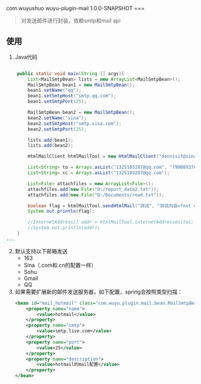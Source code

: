 <dependency>
    <groupId>com.wuyushuo</groupId>
    <artifactId>wuyu-plugin-mail</artifactId>
    <version>1.0.0-SNAPSHOT</version>
</dependency>
===

> 对发送邮件进行封装，依赖smtp和mail api

## 使用
1. Java代码
```java

    public static void main(String [] args){
        List<MailSmtpBean> lists = new ArrayList<MailSmtpBean>();
        MailSmtpBean bean1 = new MailSmtpBean();
        bean1.setName("qq");
        bean1.setSmtpHost("smtp.qq.com");
        bean1.setSmtpPort(25);

        MailSmtpBean bean2 = new MailSmtpBean();
        bean2.setName("sina");
        bean2.setSmtpHost("smtp.sina.com");
        bean2.setSmtpPort(25);

        lists.add(bean1);
        lists.add(bean2);

        HtmlMailClient htmlMailTool = new HtmlMailClient("dennisit@sina.com","xxx@",lists);

        List<String> to = Arrays.asList("1325103287@qq.com", "799089378@qq.com");
        List<String> cc = Arrays.asList("1325103287@qq.com");

        List<File> attachfiles = new ArrayList<File>();
        attachfiles.add(new File("D:/report_data2.txt"));
        attachfiles.add(new File("D:/Documents/read.txt"));

        boolean flag = htmlMailTool.sendHtmlMail("测试", "测试内容<font color='red'>测试数据</red>,baidu <a href='www.baidu.com'>百度</a>",to,cc);
        System.out.println(flag);

        //InternetAddress[] addr = htmlMailTool.internetAddresses(to);
        //System.out.println(addr);
    }
...
```
2. 默认支持以下邮箱发送
    - 163
    - Sina（.com和.cn的配置一样）
    - Sohu
    - Gmail
    - QQ
3. 如果需要扩展新的邮件发送服务器，如下配置，spring会按照类型扫描：
    ```xml
    <bean id="mail_hotmail" class="com.wuyu.plugin.mail.bean.MailSmtpBean">
        <property name="name">
            <value>hotmail</value>
        </property>
        <property name="smtp">
            <value>smtp.live.com</value>
        </property>
        <property name="port">
            <value>25</value>
        </property>
        <property name="description">
            <value>hotmail的mail配置</value>
        </property>
    </bean>
    ```
